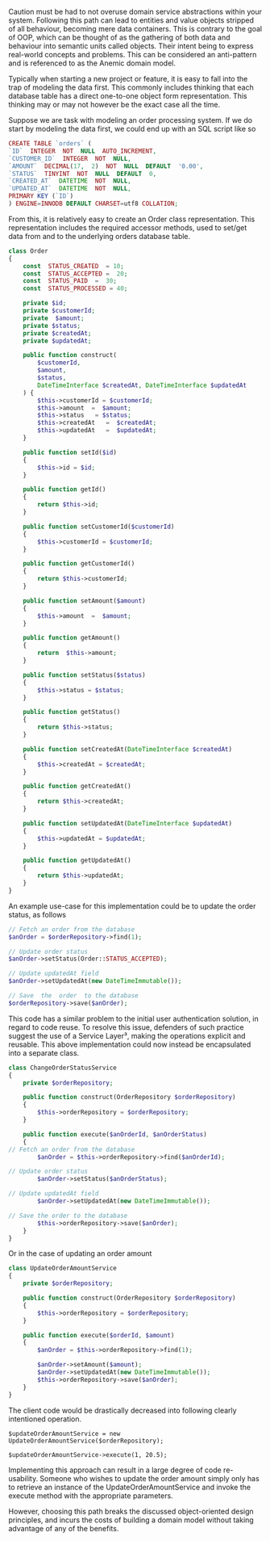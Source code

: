 Caution must be had to not overuse domain service abstractions within your system. Following this path can lead to entities and value objects stripped of all behaviour, becoming mere data containers. This is contrary to the goal of OOP, which can be thought of as the gathering of both data and behaviour into semantic units called objects. Their intent being to express real-world concepts and problems. This can be considered an anti-pattern and is referenced to as the Anemic domain model.

Typically when starting a new project or feature, it is easy to fall into the trap of modeling the data first. This commonly includes thinking that each database table has a direct one-to-one object form representation. This thinking may or may not however be the exact case all the time.

Suppose we are task with modeling an order processing system. If we do start by modeling the data first, we could end up with an SQL script like so

```php
CREATE TABLE `orders` (
`ID`  INTEGER  NOT  NULL  AUTO_INCREMENT,
`CUSTOMER_ID`  INTEGER  NOT  NULL,
`AMOUNT`  DECIMAL(17,  2)  NOT  NULL  DEFAULT  '0.00',
`STATUS`  TINYINT  NOT  NULL  DEFAULT  0,
`CREATED_AT`  DATETIME  NOT  NULL,
`UPDATED_AT`  DATETIME  NOT  NULL,
PRIMARY KEY (`ID`)
) ENGINE=INNODB DEFAULT CHARSET=utf8 COLLATION;
```

From this, it is relatively easy to create an Order class representation. This representation includes the required accessor methods, used to set/get data from and to the underlying orders database table.

```php
class Order
{
    const  STATUS_CREATED  = 10; 
    const  STATUS_ACCEPTED =  20; 
    const  STATUS_PAID	=  30; 
    const  STATUS_PROCESSED = 40;

    private $id;
    private $customerId; 
    private  $amount; 
    private $status; 
    private $createdAt; 
    private $updatedAt;

    public function construct(
        $customerId,
        $amount,
        $status,
        DateTimeInterface $createdAt, DateTimeInterface $updatedAt
    ) {
        $this->customerId = $customerId;
        $this->amount  =  $amount;
        $this->status   = $status;
        $this->createdAt   =  $createdAt;
        $this->updatedAt   =  $updatedAt;
    }

    public function setId($id)
    {
        $this->id = $id;
    }

    public function getId()
    {
        return $this->id;
    }

    public function setCustomerId($customerId)
    {
        $this->customerId = $customerId;
    }

    public function getCustomerId()
    {
        return $this->customerId;
    }

    public function setAmount($amount)
    {
        $this->amount  =  $amount;
    }

    public function getAmount()
    {
        return  $this->amount;
    }

    public function setStatus($status)
    {
        $this->status = $status;
    }

    public function getStatus()
    {
        return $this->status;
    }

    public function setCreatedAt(DateTimeInterface $createdAt)
    {
        $this->createdAt = $createdAt;
    }

    public function getCreatedAt()
    {
        return $this->createdAt;
    }

    public function setUpdatedAt(DateTimeInterface $updatedAt)
    {
        $this->updatedAt = $updatedAt;
    }

    public function getUpdatedAt()
    {
        return $this->updatedAt;
    }
}
```

An example use-case for this implementation could be to update the order status, as follows

```php
// Fetch an order from the database
$anOrder = $orderRepository->find(1);

// Update order status
$anOrder->setStatus(Order::STATUS_ACCEPTED);

// Update updatedAt field
$anOrder->setUpdatedAt(new DateTimeImmutable());

// Save  the  order  to the database
$orderRepository->save($anOrder);
```

This code has a similar problem to the initial user authentication solution, in regard to code reuse. To resolve this issue, defenders of such practice suggest the use of a Service Layer³, making the operations explicit and reusable. This above implementation could now instead be encapsulated into a separate class.

```php
class ChangeOrderStatusService
{
    private $orderRepository;

    public function construct(OrderRepository $orderRepository)
    {
        $this->orderRepository = $orderRepository;
    }

    public function execute($anOrderId, $anOrderStatus)
    {
// Fetch an order from the database
        $anOrder = $this->orderRepository->find($anOrderId);

// Update order status
        $anOrder->setStatus($anOrderStatus);

// Update updatedAt field
        $anOrder->setUpdatedAt(new DateTimeImmutable());

// Save the order to the database
        $this->orderRepository->save($anOrder);
    }
}
```

Or in the case of updating an order amount

```php
class UpdateOrderAmountService
{
    private $orderRepository;

    public function construct(OrderRepository $orderRepository)
    {
        $this->orderRepository = $orderRepository;
    }

    public function execute($orderId, $amount)
    {
        $anOrder = $this->orderRepository->find(1);

        $anOrder->setAmount($amount);
        $anOrder->setUpdatedAt(new DateTimeImmutable());
        $this->orderRepository->save($anOrder);
    }
}
```

The client code would be drastically decreased into following clearly intentioned operation.

```
$updateOrderAmountService = new UpdateOrderAmountService($orderRepository);

$updateOrderAmountService->execute(1, 20.5);
```

Implementing this approach can result in a large degree of code re-usability. Someone who wishes to update the order amount simply only has to retrieve an instance of the UpdateOrderAmountService and invoke the execute method with the appropriate parameters.

However, choosing this path breaks the discussed object-oriented design principles, and incurs the costs of building a domain model without taking advantage of any of the benefits.





